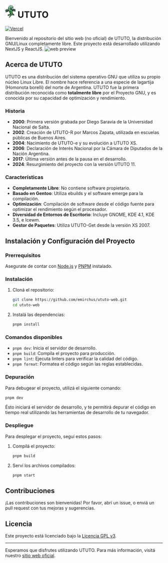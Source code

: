 # <img src="./public/logo.png" style="height: 40px;"/> UTUTO

[![Vercel](https://vercelbadge.vercel.app/api/emirchus/ututo-web)](https://vercel.com/emirchus/ututo-web)

Bienvenido al repositorio del sitio web (no oficial) de UTUTO, la distribución GNU/Linux completamente libre. Este proyecto está desarrollado utilizando NextJS y ReactJS.
![web preview](public/web-preview.png)

## Acerca de UTUTO

UTUTO es una distribución del sistema operativo GNU que utiliza su propio núcleo Linux Libre. El nombre hace referencia a una especie de lagartija (Homonota borelli) del norte de Argentina. UTUTO fue la primera distribución reconocida como **totalmente libre** por el Proyecto GNU, y es conocida por su capacidad de optimización y rendimiento.

### Historia

- **2000**: Primera versión grabada por Diego Saravia de la Universidad Nacional de Salta.
- **2002**: Creación de UTUTO-R por Marcos Zapata, utilizada en escuelas públicas de Buenos Aires.
- **2004**: Nacimiento de UTUTO-e y su evolución a UTUTO XS.
- **2006**: Declaración de Interés Nacional por la Cámara de Diputados de la Nación Argentina.
- **2017**: Última versión antes de la pausa en el desarrollo.
- **2024**: Resurgimiento del proyecto con la versión UTUTO 11.

### Características

- **Completamente Libre**: No contiene software propietario.
- **Basado en Gentoo**: Utiliza ebuilds y el software emerge para la compilación.
- **Optimización**: Compilación de software desde el código fuente para optimizar el rendimiento según el procesador.
- **Diversidad de Entornos de Escritorio**: Incluye GNOME, KDE 4.1, KDE 3.5, e Icewm.
- **Gestor de Paquetes**: Utiliza UTUTO-Get desde la versión XS 2007.

## Instalación y Configuración del Proyecto

### Prerrequisitos

Asegurate de contar con [Node.js](https://nodejs.org/) y [PNPM](https://pnpm.io/es) instalado.

### Instalación

1. Cloná el repositorio:

   ```bash
   git clone https://github.com/emirchus/ututo-web.git
   cd ututo-web
   ```

2. Instalá las dependencias:
   ```bash
   pnpm install
   ```

### Comandos disponibles

- `pnpm dev`: Inicia el servidor de desarrollo.
- `pnpm build`: Compila el proyecto para producción.
- `pnpm lint`: Ejecuta linters para verificar la calidad del código.
- `pnpm format`: Formatea el código según las reglas establecidas.

### Depuración

Para debugear el proyecto, utilizá el siguiente comando:

```bash
pnpm dev
```

Ésto iniciará el servidor de desarrollo, y te permitirá depurar el código en tiempo real utilizando las herramientas de desarrollo de tu navegador.

### Despliegue

Para desplegar el proyecto, seguí estos pasos:

1. Compilá el proyecto:

   ```bash
   pnpm build
   ```

2. Serví los archivos compilados:
   ```bash
   pnpm start
   ```

## Contribuciones

¡Las contribuciones son bienvenidas! Por favor, abrí un issue, o enviá un pull request con tus mejoras y sugerencias.

## Licencia

Este proyecto está licenciado bajo la [Licencia GPL v3](LICENSE).

---

Esperamos que disfrutes utilizando UTUTO. Para más información, visitá nuestro [sitio web oficial](https://ututo.org).
